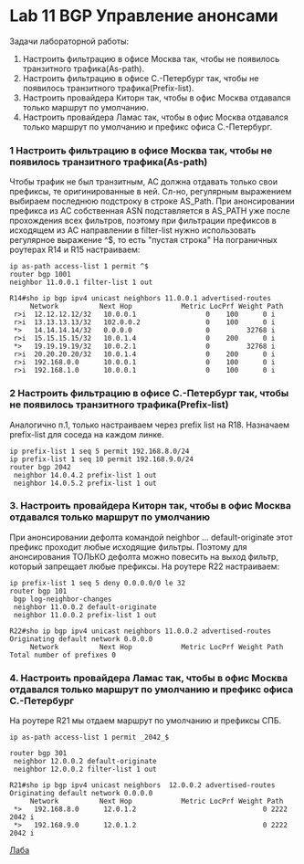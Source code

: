 # Lab 11 BGP Управление анонсами

Задачи лабораторной работы:  

1. Настроить фильтрацию в офисе Москва так, чтобы не появилось транзитного трафика(As-path).
2. Настроить фильтрацию в офисе С.-Петербург так, чтобы не появилось транзитного трафика(Prefix-list).
3. Настроить провайдера Киторн так, чтобы в офис Москва отдавался только маршрут по умолчанию.
4. Настроить провайдера Ламас так, чтобы в офис Москва отдавался только маршрут по умолчанию и префикс офиса С.-Петербург.

### 1 Настроить фильтрацию в офисе Москва так, чтобы не появилось транзитного трафика(As-path)
Чтобы трафик не был транзитным, АС должна отдавать только свои префиксы, те оригинированные в ней.
Сл-но, регулярным выражением выбираем последнюю подстроку в строке AS_Path.
При анонсировании префикса из АС собственная ASN подставляется в AS_PATH уже после прохождения всех фильтров, 
поэтому при фильтрации префиксов в исходящем из АС направлении в filter-list нужно использовать регулярное выражение ^$, то есть "пустая строка"
На пограничных роутерах R14 и R15 настраиваем:
```
ip as-path access-list 1 permit ^$
router bgp 1001
neighbor 11.0.0.1 filter-list 1 out

R14#sho ip bgp ipv4 unicast neighbors 11.0.0.1 advertised-routes
     Network          Next Hop            Metric LocPrf Weight Path
 r>i  12.12.12.12/32   10.0.0.1                 0    100      0 i
 r>i  13.13.13.13/32   102.0.0.2                0    100      0 i
 *>   14.14.14.14/32   0.0.0.0                  0         32768 i
 r>i  15.15.15.15/32   10.0.1.4                 0    200      0 i
 *>   19.19.19.19/32   10.0.2.1                 0         32768 i
 r>i  20.20.20.20/32   10.0.1.4                 0    200      0 i
 r>i  192.168.0.0      10.0.0.1                 0    100      0 i
 r>i  192.168.1.0      10.0.0.1                 0    100      0 i

```
### 2 Настроить фильтрацию в офисе С.-Петербург так, чтобы не появилось транзитного трафика(Prefix-list)
Аналогично п.1, только настраиваем через prefix list на R18. Назначаем prefix-list для соседа на каждом линке.
```
ip prefix-list 1 seq 5 permit 192.168.8.0/24
ip prefix-list 1 seq 10 permit 192.168.9.0/24
router bgp 2042
 neighbor 14.0.4.2 prefix-list 1 out
 neighbor 14.0.5.2 prefix-list 1 out
```
### 3. Настроить провайдера Киторн так, чтобы в офис Москва отдавался только маршрут по умолчанию
При анонсировании дефолта командой neighbor ... default-originate этот префикс проходит любые исходящие фильтры. 
Поэтому для анонсирования ТОЛЬКО дефолта можно повесить на выход фильтр, который запрещает любые префиксы.
На роутере R22 настраиваем:
```
ip prefix-list 1 seq 5 deny 0.0.0.0/0 le 32
router bgp 101
 bgp log-neighbor-changes
 neighbor 11.0.0.2 default-originate
 neighbor 11.0.0.2 prefix-list 1 out

R22#sho ip bgp ipv4 unicast neighbors 11.0.0.2 advertised-routes
Originating default network 0.0.0.0
     Network          Next Hop            Metric LocPrf Weight Path
Total number of prefixes 0
```
### 4. Настроить провайдера Ламас так, чтобы в офис Москва отдавался только маршрут по умолчанию и префикс офиса С.-Петербург
На роутере R21 мы отдаем маршрут по умолчанию и префиксы СПБ.
```
ip as-path access-list 1 permit _2042_$

router bgp 301
 neighbor 12.0.0.2 default-originate
 neighbor 12.0.0.2 filter-list 1 out

R21#sho ip bgp ipv4 unicast neighbors  12.0.0.2 advertised-routes
Originating default network 0.0.0.0
     Network          Next Hop            Metric LocPrf Weight Path
 *>   192.168.8.0      12.0.1.2                               0 2222 2042 i
 *>   192.168.9.0      12.0.1.2                               0 2222 2042 i
```

[Лаба](./_lab11.zip)













